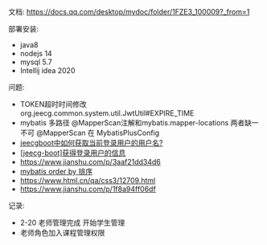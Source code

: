 文档:
https://docs.qq.com/desktop/mydoc/folder/1FZE3_100009?_from=1

部署安装:
- java8
- nodejs 14
- mysql 5.7
- Intellij idea 2020

问题:
- TOKEN超时时间修改
    org.jeecg.common.system.util.JwtUtil#EXPIRE_TIME
- mybatis 多路径
    @MapperScan注解和mybatis.mapper-locations 两者缺一不可
    @MapperScan 在 MybatisPlusConfig
- [jeecgboot中如何获取当前登录用户的用户名?](https://www.cnblogs.com/97Coding/p/13330110.html)
- [[jeecg-boot]获得登录用户的信息](https://blog.csdn.net/gwcgwcjava/article/details/103396746)
- https://www.jianshu.com/p/3aaf21dd34d6
- [mybatis order by 排序](https://blog.csdn.net/xiaofanren1111/article/details/79470930)
- https://www.html.cn/qa/css3/12709.html
- https://www.jianshu.com/p/1f8a94ff06df

记录:
- 2-20 老师管理完成 开始学生管理
- 老师角色加入课程管理权限

